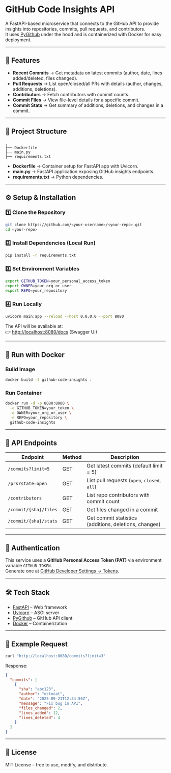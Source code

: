 # GitHub Code Insights API

A FastAPI-based microservice that connects to the GitHub API to provide insights into repositories, commits, pull requests, and contributors.  
It uses [PyGithub](https://pygithub.readthedocs.io/) under the hood and is containerized with Docker for easy deployment.

---

## 🚀 Features
- **Recent Commits** → Get metadata on latest commits (author, date, lines added/deleted, files changed).  
- **Pull Requests** → List open/closed/all PRs with details (author, changes, additions, deletions).  
- **Contributors** → Fetch contributors with commit counts.  
- **Commit Files** → View file-level details for a specific commit.  
- **Commit Stats** → Get summary of additions, deletions, and changes in a commit.  

---

## 📂 Project Structure
```
.
├── Dockerfile
├── main.py
├── requirements.txt
```

- **Dockerfile** → Container setup for FastAPI app with Uvicorn.  
- **main.py** → FastAPI application exposing GitHub insights endpoints.  
- **requirements.txt** → Python dependencies.  

---

## ⚙️ Setup & Installation

### 1️⃣ Clone the Repository
```bash
git clone https://github.com/<your-username>/<your-repo>.git
cd <your-repo>
```

### 2️⃣ Install Dependencies (Local Run)
```bash
pip install -r requirements.txt
```

### 3️⃣ Set Environment Variables
```bash
export GITHUB_TOKEN=your_personal_access_token
export OWNER=your_org_or_user
export REPO=your_repository
```

### 4️⃣ Run Locally
```bash
uvicorn main:app --reload --host 0.0.0.0 --port 8080
```

The API will be available at:  
👉 [http://localhost:8080/docs](http://localhost:8080/docs) (Swagger UI)

---

## 🐳 Run with Docker

### Build Image
```bash
docker build -t github-code-insights .
```

### Run Container
```bash
docker run -d -p 8080:8080 \
  -e GITHUB_TOKEN=your_token \
  -e OWNER=your_org_or_user \
  -e REPO=your_repository \
  github-code-insights
```

---

## 📖 API Endpoints

| Endpoint | Method | Description |
|----------|--------|-------------|
| `/commits?limit=5` | GET | Get latest commits (default limit = 5) |
| `/prs?state=open` | GET | List pull requests (`open`, `closed`, `all`) |
| `/contributors` | GET | List repo contributors with commit count |
| `/commit/{sha}/files` | GET | Get files changed in a commit |
| `/commit/{sha}/stats` | GET | Get commit statistics (additions, deletions, changes) |

---

## 🔑 Authentication
This service uses a **GitHub Personal Access Token (PAT)** via environment variable `GITHUB_TOKEN`.  
Generate one at [GitHub Developer Settings → Tokens](https://github.com/settings/tokens).

---

## 🛠️ Tech Stack
- [FastAPI](https://fastapi.tiangolo.com/) – Web framework  
- [Uvicorn](https://www.uvicorn.org/) – ASGI server  
- [PyGithub](https://pygithub.readthedocs.io/) – GitHub API client  
- [Docker](https://www.docker.com/) – Containerization  

---

## 📌 Example Request
```bash
curl "http://localhost:8080/commits?limit=3"
```

Response:
```json
{
  "commits": [
    {
      "sha": "abc123",
      "author": "octocat",
      "date": "2025-09-21T12:34:56Z",
      "message": "Fix bug in API",
      "files_changed": 2,
      "lines_added": 12,
      "lines_deleted": 4
    }
  ]
}
```

---

## 📜 License
MIT License – free to use, modify, and distribute.
